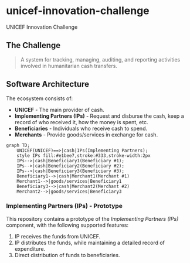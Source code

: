 # unicef-innovation-challenge
UNICEF Innovation Challenge

## The Challenge

> A system for tracking, managing, auditing, and reporting activities involved in humanitarian cash transfers.

## Software Architecture

The ecosystem consists of:

- **UNICEF** - The main provider of cash.
- **Implementing Partners (IPs)** - Request and disburse the cash, keep a record of who received it, how the money is spent, etc.
- **Beneficiaries** - Individuals who receive cash to spend.
- **Merchants** - Provide goods/services in exchange for cash.

```mermaid
graph TD;
    UNICEF(UNICEF)==>|cash|IPs(Implementing Partners);
    style IPs fill:#e1bee7,stroke:#333,stroke-width:2px
    IPs-->|cash|Beneficiary1(Beneficiary #1);
    IPs-->|cash|Beneficiary2(Beneficiary #2);
    IPs-->|cash|Beneficiary3(Beneficiary #3);
    Beneficiary1-->|cash|Merchant1(Merchant #1)
    Merchant1-->|goods/services|Beneficiary1
    Beneficiary3-->|cash|Merchant2(Merchant #2)
    Merchant2-->|goods/services|Beneficiary3
```

### Implementing Partners (IPs) - Prototype

This repository contains a prototype of the _Implementing Partners (IPs)_ component, with the following supported features:

1. IP receives the funds from UNICEF.
1. IP distributes the funds, while maintaining a detailed record of expenditure.
1. Direct distribution of funds to beneficiaries.
